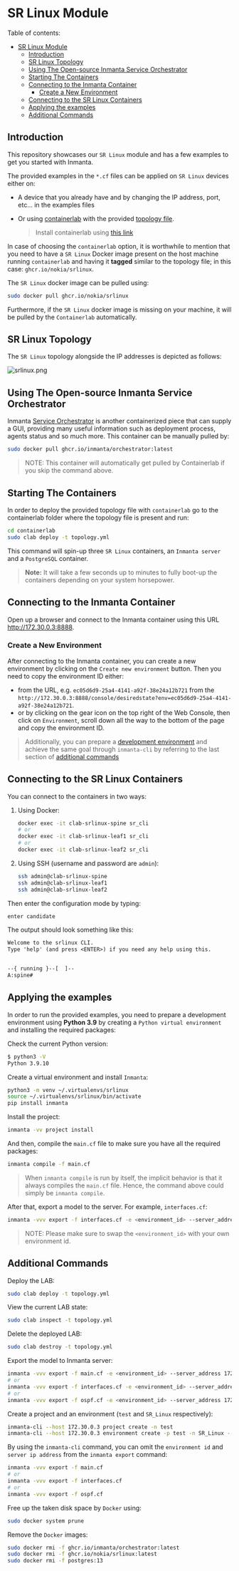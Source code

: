 # SR Linux Module

Table of contents:

- [SR Linux Module](#sr-linux-module)
  - [Introduction](#introduction)
  - [SR Linux Topology](#sr-linux-topology)
  - [Using The Open-source Inmanta Service Orchestrator](#using-the-open-source-inmanta-service-orchestrator)
  - [Starting The Containers](#starting-the-containers)
  - [Connecting to the Inmanta Container](#connecting-to-the-inmanta-container)
    - [Create a New Environment](#create-a-new-environment)
  - [Connecting to the SR Linux Containers](#connecting-to-the-sr-linux-containers)
  - [Applying the examples](#applying-the-examples)
  - [Additional Commands](#additional-commands)

## Introduction

This repository showcases our `SR Linux` module and has a few examples to get you started with Inmanta.

The provided examples in the `*.cf` files can be applied on `SR Linux` devices either on:

- A device that you already have and by changing the IP address, port, etc... in the examples files
- Or using [containerlab](https://containerlab.srlinux.dev/) with the provided [topology file](containerlab/topology.yml).

  > Install containerlab using [this link](https://containerlab.dev/install)

In case of choosing the `containerlab` option, it is worthwhile to mention that you need to have a `SR Linux` Docker image present on the host machine running `containerlab` and having it **tagged** similar to the topology file; in this case: `ghcr.io/nokia/srlinux`.

The `SR Linux` docker image can be pulled using:

```bash
sudo docker pull ghcr.io/nokia/srlinux
```

Furthermore, if the `SR Linux` docker image is missing on your machine, it will be pulled by the `Containerlab` automatically.

## SR Linux Topology

The `SR Linux` topology alongside the IP addresses is depicted as follows:

![srlinux.png](containerlab/srlinux.png)

## Using The Open-source Inmanta Service Orchestrator

Inmanta [Service Orchestrator](https://inmanta.com/service-orchestrator/) is another containerized piece that can supply a GUI, providing many useful information such as deployment process, agents status and so much more. This container can be manually pulled by:

```bash
sudo docker pull ghcr.io/inmanta/orchestrator:latest
```

> NOTE: This container will automatically get pulled by Containerlab if you skip the command above.

## Starting The Containers

In order to deploy the provided topology file with `containerlab` go to the containerlab folder where the topology file is present and run:

```bash
cd containerlab
sudo clab deploy -t topology.yml
```

This command will spin-up three `SR Linux` containers, an `Inmanta server` and a `PostgreSQL` container.

> **Note:** It will take a few seconds up to minutes to fully boot-up the containers depending on your system horsepower.

## Connecting to the Inmanta Container

Open up a browser and connect to the Inmanta container using this URL <http://172.30.0.3:8888>.

### Create a New Environment

After connecting to the Inmanta container, you can create a new environment by clicking on the `Create new environment` button. Then you need to copy the environment ID either:

- from the URL, e.g. `ec05d6d9-25a4-4141-a92f-38e24a12b721` from the `http://172.30.0.3:8888/console/desiredstate?env=ec05d6d9-25a4-4141-a92f-38e24a12b721`.
- or by clicking on the gear icon on the top right of the Web Console, then click on `Environment`, scroll down all the way to the bottom of the page and copy the environment ID.

> Additionally, you can prepare a [development environment](#applying-the-examples) and achieve the same goal through `inmanta-cli` by referring to the last section of [additional commands](#additional-commands)

## Connecting to the SR Linux Containers

You can connect to the containers in two ways:

1. Using Docker:

   ```bash
   docker exec -it clab-srlinux-spine sr_cli
   # or
   docker exec -it clab-srlinux-leaf1 sr_cli
   # or
   docker exec -it clab-srlinux-leaf2 sr_cli
   ```

2. Using SSH (username and password are `admin`):

   ```bash
   ssh admin@clab-srlinux-spine
   ssh admin@clab-srlinux-leaf1
   ssh admin@clab-srlinux-leaf2
   ```

Then enter the configuration mode by typing:

```bash
enter candidate
```

The output should look something like this:

```txt
Welcome to the srlinux CLI.
Type 'help' (and press <ENTER>) if you need any help using this.


--{ running }--[  ]--
A:spine#
```

## Applying the examples

In order to run the provided examples, you need to prepare a development environment using **Python 3.9** by creating a `Python virtual environment` and installing the required packages:

Check the current Python version:

```bash
$ python3 -V
Python 3.9.10
```

Create a virtual environment and install `Inmanta`:

```bash
python3 -m venv ~/.virtualenvs/srlinux
source ~/.virtualenvs/srlinux/bin/activate
pip install inmanta
```

Install the project:

```bash
inmanta -vv project install
```

And then, compile the `main.cf` file to make sure you have all the required packages:

```bash
inmanta compile -f main.cf
```

> When `inmanta compile` is run by itself, the implicit behavior is that it always compiles the `main.cf` file. Hence, the command above could simply be `inmanta compile`.

After that, export a model to the server. For example, `interfaces.cf`:

```bash
inmanta -vvv export -f interfaces.cf -e <environment_id> --server_address 172.30.0.3
```

> NOTE: Please make sure to swap the `<environment_id>` with your own environment id.

## Additional Commands

Deploy the LAB:

```sh
sudo clab deploy -t topology.yml
```

View the current LAB state:

```sh
sudo clab inspect -t topology.yml
```

Delete the deployed LAB:

```sh
sudo clab destroy -t topology.yml
```

Export the model to Inmanta server:

```sh
inmanta -vvv export -f main.cf -e <environment_id> --server_address 172.30.0.3
# or
inmanta -vvv export -f interfaces.cf -e <environment_id> --server_address 172.30.0.3
# or
inmanta -vvv export -f ospf.cf -e <environment_id> --server_address 172.30.0.3
```

Create a project and an environment (`test` and `SR_Linux` respectively):

```bash
inmanta-cli --host 172.30.0.3 project create -n test
inmanta-cli --host 172.30.0.3 environment create -p test -n SR_Linux --save
```

By using the `inmanta-cli` command, you can omit the `environment id` and `server ip address` from the `inmanta export` command:

```bash
inmanta -vvv export -f main.cf
# or
inmanta -vvv export -f interfaces.cf
# or
inmanta -vvv export -f ospf.cf
```

Free up the taken disk space by `Docker` using:

```bash
sudo docker system prune
```

Remove the `Docker` images:

```bash
sudo docker rmi -f ghcr.io/inmanta/orchestrator:latest
sudo docker rmi -f ghcr.io/nokia/srlinux:latest
sudo docker rmi -f postgres:13
```
